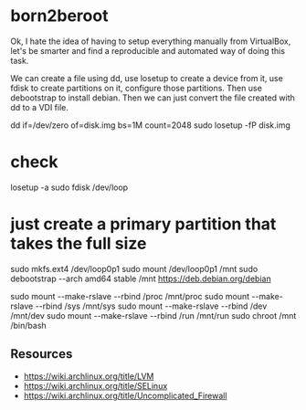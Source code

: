 # born2beroot

Ok, I hate the idea of having to setup everything manually from VirtualBox, let's be smarter and find a reproducible and automated way of doing this task. 

We can create a file using dd, use losetup to create a device from it, use fdisk to create partitions on it, configure those partitions. Then use debootstrap to install debian. Then we can just convert the file created with dd to a VDI file. 

dd if=/dev/zero of=disk.img bs=1M count=2048
sudo losetup -fP disk.img
# check
losetup -a
sudo fdisk /dev/loop
# just create a primary partition that takes the full size
sudo mkfs.ext4 /dev/loop0p1 
sudo mount /dev/loop0p1 /mnt
sudo debootstrap --arch amd64 stable /mnt https://deb.debian.org/debian 

sudo mount --make-rslave --rbind /proc /mnt/proc
sudo mount --make-rslave --rbind /sys /mnt/sys
sudo mount --make-rslave --rbind /dev /mnt/dev
sudo mount --make-rslave --rbind /run /mnt/run
sudo chroot /mnt /bin/bash

## Resources

- https://wiki.archlinux.org/title/LVM
- https://wiki.archlinux.org/title/SELinux
- https://wiki.archlinux.org/title/Uncomplicated_Firewall
